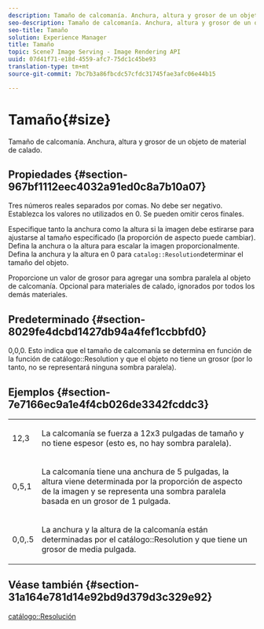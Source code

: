 ```yaml
---
description: Tamaño de calcomanía. Anchura, altura y grosor de un objeto de material de calado.
seo-description: Tamaño de calcomanía. Anchura, altura y grosor de un objeto de material de calado.
seo-title: Tamaño
solution: Experience Manager
title: Tamaño
topic: Scene7 Image Serving - Image Rendering API
uuid: 07d41f71-e18d-4559-afc7-75dc1c45be93
translation-type: tm+mt
source-git-commit: 7bc7b3a86fbcdc57cfdc31745fae3afc06e44b15

---
```



# Tamaño{#size}

Tamaño de calcomanía. Anchura, altura y grosor de un objeto de material de calado.

## Propiedades {#section-967bf1112eec4032a91ed0c8a7b10a07}

Tres números reales separados por comas. No debe ser negativo. Establezca los valores no utilizados en 0. Se pueden omitir ceros finales.

Especifique tanto la anchura como la altura si la imagen debe estirarse para ajustarse al tamaño especificado (la proporción de aspecto puede cambiar). Defina la anchura o la altura para escalar la imagen proporcionalmente. Defina la anchura y la altura en 0 para `catalog::Resolution`determinar el tamaño del objeto.

Proporcione un valor de grosor para agregar una sombra paralela al objeto de calcomanía. Opcional para materiales de calado, ignorados por todos los demás materiales.

## Predeterminado {#section-8029fe4dcbd1427db94a4fef1ccbbfd0}

0,0,0. Esto indica que el tamaño de calcomanía se determina en función de la función de catálogo::Resolution y que el objeto no tiene un grosor (por lo tanto, no se representará ninguna sombra paralela).

## Ejemplos {#section-7e7166ec9a1e4f4cb026de3342fcddc3}

<table id="simpletable_E3503BD975F342C58DDB4C2B56BF0CEE"> 
 <tr class="strow"> 
  <td class="stentry"> <p>12,3 </p></td> 
  <td class="stentry"> <p>La calcomanía se fuerza a 12x3 pulgadas de tamaño y no tiene espesor (esto es, no hay sombra paralela). </p></td> 
 </tr> 
 <tr class="strow"> 
  <td class="stentry"> <p>0,5,1 </p></td> 
  <td class="stentry"> <p>La calcomanía tiene una anchura de 5 pulgadas, la altura viene determinada por la proporción de aspecto de la imagen y se representa una sombra paralela basada en un grosor de 1 pulgada. </p></td> 
 </tr> 
 <tr class="strow"> 
  <td class="stentry"> <p>0,0,.5 </p></td> 
  <td class="stentry"> <p>La anchura y la altura de la calcomanía están determinadas por el catálogo::Resolution y que tiene un grosor de media pulgada. </p></td> 
 </tr> 
</table>

## Véase también {#section-31a164e781d14e92bd9d379d3c329e92}

[catálogo::Resolución](../../../../../ir-api/material-cat/image-rendering-api-ref/c-ir-material-catalog/c-ir-attributes-reference/r-ir-resolution.md#reference-09fe14e6bfbf4db6b7f4369fffecc806)
